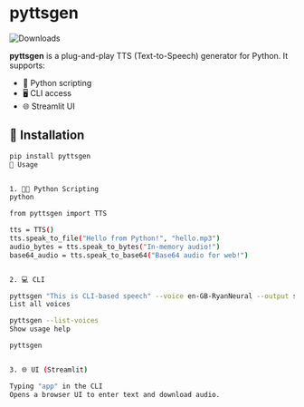 # pyttsgen

![Downloads](https://static.pepy.tech/badge/pyttsgen/month)  

**pyttsgen** is a plug-and-play TTS (Text-to-Speech) generator for Python. It supports:

- 🔧 Python scripting
- 🖥️ CLI access
- 🌐 Streamlit UI

## 🔌 Installation

```bash
pip install pyttsgen
🧪 Usage


1. 🧑‍💻 Python Scripting
python

from pyttsgen import TTS

tts = TTS()
tts.speak_to_file("Hello from Python!", "hello.mp3")
audio_bytes = tts.speak_to_bytes("In-memory audio!")
base64_audio = tts.speak_to_base64("Base64 audio for web!")


2. 💻 CLI

pyttsgen "This is CLI-based speech" --voice en-GB-RyanNeural --output speech.mp3
List all voices

pyttsgen --list-voices
Show usage help

pyttsgen


3. 🌐 UI (Streamlit)

Typing "app" in the CLI
Opens a browser UI to enter text and download audio.

